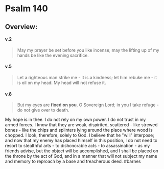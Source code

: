 # Psalm 140

## Overview:



#### v.2
>May my prayer be set before you like incense; may the lifting up of my hands be like the evening sacrifice.

#### v.5
>Let a righteous man strike me - it is a kindness; let him rebuke me - it is oil on my head. My head will not refuse it.

#### v.8
>But my eyes are **fixed on you**, O Sovereign Lord; in you I take refuge - do not give over to death.

My hope is in thee. I do not rely on my own power. I do not trust in my armed forces. I know that they are weak, dispirited, scattered - like strewed bones - like the chips and splinters lying around the place where wood is chopped. I look, therefore, solely to God. I believe that he "will" interpose; and now that my enemy has placed himself in this position, I do not need to resort to stealthful arts - to dishonorable acts - to assassination - as my friends advise, but the object will be accomplished, and I shall be placed on the throne by the act of God, and in a manner that will not subject my name and memory to reproach by a base and treacherous deed.
#barnes 

